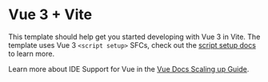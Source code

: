 # Vue 3 + Vite

This template should help get you started developing with Vue 3 in Vite. The template uses Vue 3 `<script setup>` SFCs, check out the [script setup docs](https://v3.vuejs.org/api/sfc-script-setup.html#sfc-script-setup) to learn more.

Learn more about IDE Support for Vue in the [Vue Docs Scaling up Guide](https://vuejs.org/guide/scaling-up/tooling.html#ide-support).

<!-- 
home页面主要组件在“homeCompents”文件夹下
siderBar：左侧
myWork： 我的空间
AItryon: AI试衣
featruedContent: 精选内容
workbench: 工作台首页


需要写的接口：
1.
src\components\workbenchCompents\featuredGallery.vue 
函数：fetchImages
获取精选的图片，有分类标签。
2.
src\components\AITryonCompents\ClothingModelComposer.vue
函数：generate
上传虚拟试衣的照片，目前设计的是上传“上衣+裤子+模特”或者“连衣裙 + 模特”

3.src\components\AITryonCompents\ClothingModelComposer.vue
函数：fetchModels
获取模特照片，限制是六张
函数：loadMoreModels
获取更多模特照片，也是六张，递增

4.
src\components\homeCompents\myWork.vue
函数：fetchWorks
获取历史记录

目前这五个接口，设置的参数可能与你想的不一致，按照你后端设计改就好，你写好之后，我再改。
界面还会美化的
 -->



